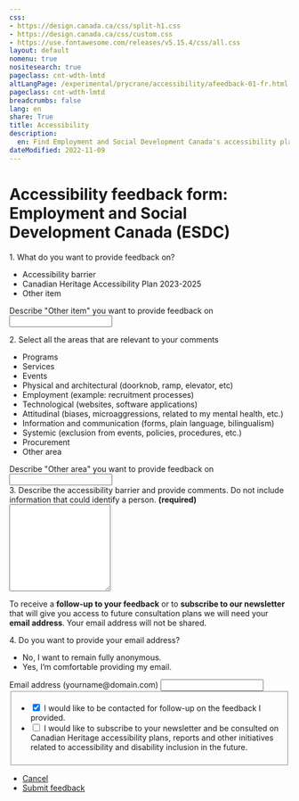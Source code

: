 ```yaml
---
css:
- https://design.canada.ca/css/split-h1.css
- https://design.canada.ca/css/custom.css
- https://use.fontawesome.com/releases/v5.15.4/css/all.css
layout: default
nomenu: true
nositesearch: true
pageclass: cnt-wdth-lmtd
altLangPage: /experimental/prycrane/accessibility/afeedback-01-fr.html
pageclass: cnt-wdth-lmtd
breadcrumbs: false
lang: en
share: True
title: Accessibility
description: 
  en: Find Employment and Social Development Canada's accessibility plan and provide feedback. 
dateModified: 2022-11-09
---
```

<h1 property="name" id="wb-cont" dir="ltr"><span class="stacked"><span>Accessibility feedback form</span>: <span>Employment and Social Development Canada (ESDC)</span></span></h1>
<div class="wb-frmvld">
  <form action="#" method="get" id="accessibility_feedback">
    <div class="wb-fieldflow gc-font-2019" data-wb-fieldflow='{"noForm": true, "renderas":"radio", "gcChckbxrdio":true}'>
      <p>1. What do you want to provide feedback on?</p>
      <ul>
        <li data-wb-fieldflow='{"action": "query", "name": "feedback_type", "value": "feedback_type1"}'>Accessibility barrier</li>
        <li data-wb-fieldflow='{"action": "query", "name": "feedback_type", "value": "feedback_type2"}' >Canadian Heritage Accessibility Plan 2023-2025</li>
        <li data-wb-fieldflow='[
                                {"action": "toggle", "toggle": "#feedback_type_other", "live":true },
                                {"action": "query", "name": "feedback_type", "value": "feedback_type3" }
                               ]'>Other item</li>
      </ul>
    </div>
    <div id="feedback_type_other" class="hidden">
      <div class="form-group">
        <label for="feedback_type3_desc"><span class="field-name gc-font-2019">Describe "Other item" you want to provide feedback on</span></label>
        <input class="form-control full-width input-lg" id="feedback_type3_desc" name="feedback_type3_desc" type="text" />
      </div>
    </div>
    <div class="wb-fieldflow gc-font-2019" data-wb-fieldflow='{"noForm": true, "renderas":"checkbox", "gcChckbxrdio":true}'>
      <p>2. Select all the areas that are relevant to your comments</p>
      <ul>
        <li data-wb-fieldflow='{"action": "query", "name": "areas", "value": "areas1"}'>Programs</li>
        <li data-wb-fieldflow='{"action": "query", "name": "areas", "value": "areas2"}'>Services</li>
        <li data-wb-fieldflow='{"action": "query", "name": "areas", "value": "areas3"}'>Events</li>
        <li data-wb-fieldflow='{"action": "query", "name": "areas", "value": "areas4"}'>Physical and architectural (doorknob, ramp, elevator, etc)</li>
        <li data-wb-fieldflow='{"action": "query", "name": "areas", "value": "areas5"}'>Employment (example: recruitment processes)</li>
        <li data-wb-fieldflow='{"action": "query", "name": "areas", "value": "areas6"}'>Technological (websites, software applications)</li>
        <li data-wb-fieldflow='{"action": "query", "name": "areas", "value": "areas7"}'>Attitudinal (biases, microaggressions, related to my mental health, etc.)</li>
        <li data-wb-fieldflow='{"action": "query", "name": "areas", "value": "areas8"}'>Information and communication (forms, plain language, bilingualism)</li>
        <li data-wb-fieldflow='{"action": "query", "name": "areas", "value": "areas9"}'>Systemic (exclusion from events, policies, procedures, etc.)</li>
        <li data-wb-fieldflow='{"action": "query", "name": "areas", "value": "areas10"}'>Procurement</li>
        <li data-wb-fieldflow='[
                                {"action": "toggle", "toggle": "#area_other", "live": true},
                                {"action": "query", "name": "areas", "value": "areas11"}
                                ]'>Other area</li>
      </ul>
    </div>
    <div id="area_other" class="hidden">
      <div class="form-group">
        <label for="areas_desc"><span class="field-name gc-font-2019">Describe "Other area" you want to provide feedback on</span></label>
        <input class="form-control full-width input-lg" id="areas_desc" name="areas_desc" type="text" />
      </div>
    </div>
    <div class="form-group">
      <label for="description" class="required"><span class="field-name gc-font-2019">3. Describe the accessibility barrier and provide comments.  
        Do not include information that could identify a person. <strong class="required">(required)</strong></span></label>
      <textarea class="form-control required full-width" rows="10" id="description"></textarea>
    </div>
    <div class="alert alert-warning mrgn-tp-lg gc-font-2019">
      <p>To receive a <strong>follow-up to your feedback</strong> or to <strong>subscribe to our newsletter</strong> that will give you access to future 
        consultation plans we will need your <strong>email address</strong>.  Your email address will not be shared.</p>
    </div>
    <div class="wb-fieldflow gc-font-2019" data-wb-fieldflow='{"noForm": true, "renderas":"radio", "gcChckbxrdio":true}'>
      <p>4.  Do you want to provide your email address?</p>
      <ul>
        <li data-wb-fieldflow='{"action": "query", "name": "feedback_type", "value": "feedback_type1"}'>No, I want to remain fully anonymous.</li>
        <li data-wb-fieldflow='[
                                {"action": "toggle", "toggle": "#email_request_other", "live":true },
                                {"action": "query", "name": "feedback_type", "value": "feedback_type3" }
                               ]'>Yes, I’m comfortable providing my email.</li>
      </ul>
    </div>
    <div id="email_request_other" class="hidden">
      <div class="form-group">
        <label for="email1"><span class="field-name gc-font-2019">Email address</span> (yourname@domain.com)</label>
        <input class="form-control input-lg" id="email1" name="email1" type="email" autocomplete="email" />
      </div>
      <fieldset class="gc-chckbxrdio">
        <ul class="list-unstyled lst-spcd-2">
          <li class="checkbox">
            <input type="checkbox" id="cond1" checked>
            <label for="cond1">I would like to be contacted for follow-up on the feedback I provided.</label>
          </li>
          <li class="checkbox">
            <input type="checkbox" id="cond2">
            <label for="cond2">I would like to subscribe to your newsletter 
              and be consulted on Canadian Heritage accessibility plans, reports and other 
              initiatives related to accessibility and disability inclusion in the future.</label>
          </li>
        </ul>
      </fieldset>
    </div>
  </form>
</div>
<ul class="list-inline mrgn-tp-lg">
  <li><a href="afeedback-02-en.html" type="button" class="btn btn-default btn-lg">Cancel</a></li>
  <li><a href="afeedback-05-en.html" type="button" class="btn btn-primary btn-lg">Submit feedback</a></li>
</ul>

